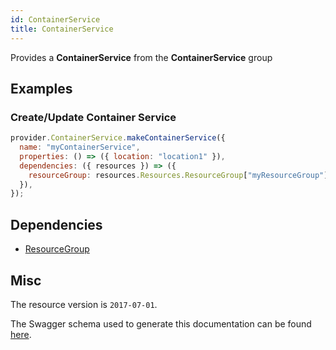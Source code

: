 ```yaml
---
id: ContainerService
title: ContainerService
---
```

Provides a **ContainerService** from the **ContainerService** group
## Examples
### Create/Update Container Service
```js
provider.ContainerService.makeContainerService({
  name: "myContainerService",
  properties: () => ({ location: "location1" }),
  dependencies: ({ resources }) => ({
    resourceGroup: resources.Resources.ResourceGroup["myResourceGroup"],
  }),
});

```
## Dependencies
- [ResourceGroup](../Resources/ResourceGroup.md)
## Misc
The resource version is `2017-07-01`.

The Swagger schema used to generate this documentation can be found [here](https://github.com/Azure/azure-rest-api-specs/tree/main/specification/containerservice/resource-manager/Microsoft.ContainerService/stable/2017-07-01/containerService.json).
